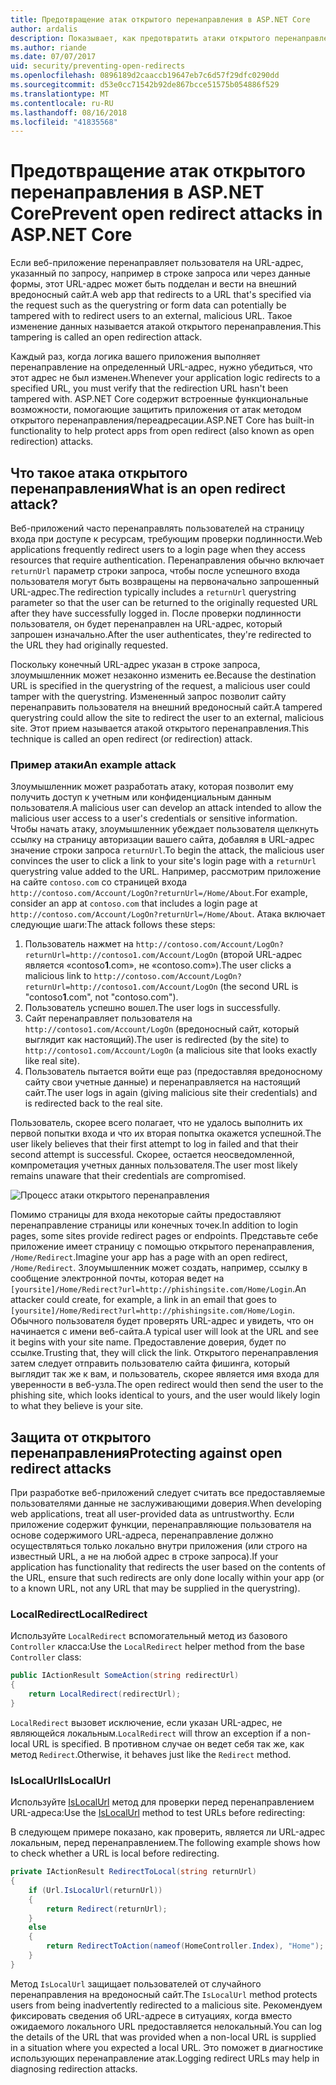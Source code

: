 ```yaml
---
title: Предотвращение атак открытого перенаправления в ASP.NET Core
author: ardalis
description: Показывает, как предотвратить атаки открытого перенаправления в приложении ASP.NET Core
ms.author: riande
ms.date: 07/07/2017
uid: security/preventing-open-redirects
ms.openlocfilehash: 0896189d2caaccb19647eb7c6d57f29dfc0290dd
ms.sourcegitcommit: d53e0cc71542b92de867bcce51575b054886f529
ms.translationtype: MT
ms.contentlocale: ru-RU
ms.lasthandoff: 08/16/2018
ms.locfileid: "41835568"
---
```

# <a name="prevent-open-redirect-attacks-in-aspnet-core"></a><span data-ttu-id="22861-103">Предотвращение атак открытого перенаправления в ASP.NET Core</span><span class="sxs-lookup"><span data-stu-id="22861-103">Prevent open redirect attacks in ASP.NET Core</span></span>

<span data-ttu-id="22861-104">Если веб-приложение перенаправляет пользователя на URL-адрес, указанный по запросу, например в строке запроса или через данные формы, этот URL-адрес может быть подделан и вести на внешний вредоносный сайт.</span><span class="sxs-lookup"><span data-stu-id="22861-104">A web app that redirects to a URL that's specified via the request such as the querystring or form data can potentially be tampered with to redirect users to an external, malicious URL.</span></span> <span data-ttu-id="22861-105">Такое изменение данных называется атакой открытого перенаправления.</span><span class="sxs-lookup"><span data-stu-id="22861-105">This tampering is called an open redirection attack.</span></span>

<span data-ttu-id="22861-106">Каждый раз, когда логика вашего приложения выполняет перенаправление на определенный URL-адрес, нужно убедиться, что этот адрес не был изменен.</span><span class="sxs-lookup"><span data-stu-id="22861-106">Whenever your application logic redirects to a specified URL, you must verify that the redirection URL hasn't been tampered with.</span></span> <span data-ttu-id="22861-107">ASP.NET Core содержит встроенные функциональные возможности, помогающие защитить приложения от атак методом открытого перенаправления/переадресации.</span><span class="sxs-lookup"><span data-stu-id="22861-107">ASP.NET Core has built-in functionality to help protect apps from open redirect (also known as open redirection) attacks.</span></span>

## <a name="what-is-an-open-redirect-attack"></a><span data-ttu-id="22861-108">Что такое атака открытого перенаправления</span><span class="sxs-lookup"><span data-stu-id="22861-108">What is an open redirect attack?</span></span>

<span data-ttu-id="22861-109">Веб-приложений часто перенаправлять пользователей на страницу входа при доступе к ресурсам, требующим проверки подлинности.</span><span class="sxs-lookup"><span data-stu-id="22861-109">Web applications frequently redirect users to a login page when they access resources that require authentication.</span></span> <span data-ttu-id="22861-110">Перенаправления обычно включает `returnUrl` параметр строки запроса, чтобы после успешного входа пользователя могут быть возвращены на первоначально запрошенный URL-адрес.</span><span class="sxs-lookup"><span data-stu-id="22861-110">The redirection typically includes a `returnUrl` querystring parameter so that the user can be returned to the originally requested URL after they have successfully logged in.</span></span> <span data-ttu-id="22861-111">После проверки подлинности пользователя, он будет перенаправлен на URL-адрес, который запрошен изначально.</span><span class="sxs-lookup"><span data-stu-id="22861-111">After the user authenticates, they're redirected to the URL they had originally requested.</span></span>

<span data-ttu-id="22861-112">Поскольку конечный URL-адрес указан в строке запроса, злоумышленник может незаконно изменить ее.</span><span class="sxs-lookup"><span data-stu-id="22861-112">Because the destination URL is specified in the querystring of the request, a malicious user could tamper with the querystring.</span></span> <span data-ttu-id="22861-113">Измененный запрос позволит сайту перенаправить пользователя на внешний вредоносный сайт.</span><span class="sxs-lookup"><span data-stu-id="22861-113">A tampered querystring could allow the site to redirect the user to an external, malicious site.</span></span> <span data-ttu-id="22861-114">Этот прием называется атакой открытого перенаправления.</span><span class="sxs-lookup"><span data-stu-id="22861-114">This technique is called an open redirect (or redirection) attack.</span></span>

### <a name="an-example-attack"></a><span data-ttu-id="22861-115">Пример атаки</span><span class="sxs-lookup"><span data-stu-id="22861-115">An example attack</span></span>

<span data-ttu-id="22861-116">Злоумышленник может разработать атаку, которая позволит ему получить доступ к учетным или конфиденциальным данным пользователя.</span><span class="sxs-lookup"><span data-stu-id="22861-116">A malicious user can develop an attack intended to allow the malicious user access to a user's credentials or sensitive information.</span></span> <span data-ttu-id="22861-117">Чтобы начать атаку, злоумышленник убеждает пользователя щелкнуть ссылку на страницу авторизации вашего сайта, добавляя в URL-адрес значение строки запроса `returnUrl`.</span><span class="sxs-lookup"><span data-stu-id="22861-117">To begin the attack, the malicious user convinces the user to click a link to your site's login page with a `returnUrl` querystring value added to the URL.</span></span> <span data-ttu-id="22861-118">Например, рассмотрим приложение на сайте `contoso.com` со страницей входа `http://contoso.com/Account/LogOn?returnUrl=/Home/About`.</span><span class="sxs-lookup"><span data-stu-id="22861-118">For example, consider an app at `contoso.com` that includes a login page at `http://contoso.com/Account/LogOn?returnUrl=/Home/About`.</span></span> <span data-ttu-id="22861-119">Атака включает следующие шаги:</span><span class="sxs-lookup"><span data-stu-id="22861-119">The attack follows these steps:</span></span>

1. <span data-ttu-id="22861-120">Пользователь нажмет на `http://contoso.com/Account/LogOn?returnUrl=http://contoso1.com/Account/LogOn` (второй URL-адрес является «contoso**1**.com», не «contoso.com»).</span><span class="sxs-lookup"><span data-stu-id="22861-120">The user clicks a malicious link to `http://contoso.com/Account/LogOn?returnUrl=http://contoso1.com/Account/LogOn` (the second URL is "contoso**1**.com", not "contoso.com").</span></span>
2. <span data-ttu-id="22861-121">Пользователь успешно вошел.</span><span class="sxs-lookup"><span data-stu-id="22861-121">The user logs in successfully.</span></span>
3. <span data-ttu-id="22861-122">Сайт перенаправляет пользователя на `http://contoso1.com/Account/LogOn` (вредоносный сайт, который выглядит как настоящий).</span><span class="sxs-lookup"><span data-stu-id="22861-122">The user is redirected (by the site) to `http://contoso1.com/Account/LogOn` (a malicious site that looks exactly like real site).</span></span>
4. <span data-ttu-id="22861-123">Пользователь пытается войти еще раз (предоставляя вредоносному сайту свои учетные данные) и перенаправляется на настоящий сайт.</span><span class="sxs-lookup"><span data-stu-id="22861-123">The user logs in again (giving malicious site their credentials) and is redirected back to the real site.</span></span>

<span data-ttu-id="22861-124">Пользователь, скорее всего полагает, что не удалось выполнить их первой попытки входа и что их вторая попытка окажется успешной.</span><span class="sxs-lookup"><span data-stu-id="22861-124">The user likely believes that their first attempt to log in failed and that their second attempt is successful.</span></span> <span data-ttu-id="22861-125">Скорее, остается неосведомленной, компрометация учетных данных пользователя.</span><span class="sxs-lookup"><span data-stu-id="22861-125">The user most likely remains unaware that their credentials are compromised.</span></span>

![Процесс атаки открытого перенаправления](preventing-open-redirects/_static/open-redirection-attack-process.png)

<span data-ttu-id="22861-127">Помимо страницы для входа некоторые сайты предоставляют перенаправление страницы или конечных точек.</span><span class="sxs-lookup"><span data-stu-id="22861-127">In addition to login pages, some sites provide redirect pages or endpoints.</span></span> <span data-ttu-id="22861-128">Представьте себе приложение имеет страницу с помощью открытого перенаправления, `/Home/Redirect`.</span><span class="sxs-lookup"><span data-stu-id="22861-128">Imagine your app has a page with an open redirect, `/Home/Redirect`.</span></span> <span data-ttu-id="22861-129">Злоумышленник может создать, например, ссылку в сообщение электронной почты, которая ведет на `[yoursite]/Home/Redirect?url=http://phishingsite.com/Home/Login`.</span><span class="sxs-lookup"><span data-stu-id="22861-129">An attacker could create, for example, a link in an email that goes to `[yoursite]/Home/Redirect?url=http://phishingsite.com/Home/Login`.</span></span> <span data-ttu-id="22861-130">Обычного пользователя будет проверять URL-адрес и увидеть, что он начинается с имени веб-сайта.</span><span class="sxs-lookup"><span data-stu-id="22861-130">A typical user will look at the URL and see it begins with your site name.</span></span> <span data-ttu-id="22861-131">Предоставление доверия, будет по ссылке.</span><span class="sxs-lookup"><span data-stu-id="22861-131">Trusting that, they will click the link.</span></span> <span data-ttu-id="22861-132">Открытого перенаправления затем следует отправить пользователю сайта фишинга, который выглядит так же к вам, и пользователь, скорее является имя входа для уверенности в веб-узла.</span><span class="sxs-lookup"><span data-stu-id="22861-132">The open redirect would then send the user to the phishing site, which looks identical to yours, and the user would likely login to what they believe is your site.</span></span>

## <a name="protecting-against-open-redirect-attacks"></a><span data-ttu-id="22861-133">Защита от открытого перенаправления</span><span class="sxs-lookup"><span data-stu-id="22861-133">Protecting against open redirect attacks</span></span>

<span data-ttu-id="22861-134">При разработке веб-приложений следует считать все предоставляемые пользователями данные не заслуживающими доверия.</span><span class="sxs-lookup"><span data-stu-id="22861-134">When developing web applications, treat all user-provided data as untrustworthy.</span></span> <span data-ttu-id="22861-135">Если приложение содержит функции, перенаправляющие пользователя на основе содержимого URL-адреса, перенаправление должно осуществляться только локально внутри приложения (или строго на известный URL, а не на любой адрес в строке запроса).</span><span class="sxs-lookup"><span data-stu-id="22861-135">If your application has functionality that redirects the user based on the contents of the URL,  ensure that such redirects are only done locally within your app (or to a known URL, not any URL that may be supplied in the querystring).</span></span>

### <a name="localredirect"></a><span data-ttu-id="22861-136">LocalRedirect</span><span class="sxs-lookup"><span data-stu-id="22861-136">LocalRedirect</span></span>

<span data-ttu-id="22861-137">Используйте `LocalRedirect` вспомогательный метод из базового `Controller` класса:</span><span class="sxs-lookup"><span data-stu-id="22861-137">Use the `LocalRedirect` helper method from the base `Controller` class:</span></span>

```csharp
public IActionResult SomeAction(string redirectUrl)
{
    return LocalRedirect(redirectUrl);
}
```

<span data-ttu-id="22861-138">`LocalRedirect` вызовет исключение, если указан URL-адрес, не являющейся локальным.</span><span class="sxs-lookup"><span data-stu-id="22861-138">`LocalRedirect` will throw an exception if a non-local URL is specified.</span></span> <span data-ttu-id="22861-139">В противном случае он ведет себя так же, как метод `Redirect`.</span><span class="sxs-lookup"><span data-stu-id="22861-139">Otherwise, it behaves just like the `Redirect` method.</span></span>

### <a name="islocalurl"></a><span data-ttu-id="22861-140">IsLocalUrl</span><span class="sxs-lookup"><span data-stu-id="22861-140">IsLocalUrl</span></span>

<span data-ttu-id="22861-141">Используйте [IsLocalUrl](/dotnet/api/Microsoft.AspNetCore.Mvc.IUrlHelper?view=aspnetcore-2.0#Microsoft_AspNetCore_Mvc_IUrlHelper_IsLocalUrl_System_String_) метод для проверки перед перенаправлением URL-адреса:</span><span class="sxs-lookup"><span data-stu-id="22861-141">Use the [IsLocalUrl](/dotnet/api/Microsoft.AspNetCore.Mvc.IUrlHelper?view=aspnetcore-2.0#Microsoft_AspNetCore_Mvc_IUrlHelper_IsLocalUrl_System_String_) method to test URLs before redirecting:</span></span>

<span data-ttu-id="22861-142">В следующем примере показано, как проверить, является ли URL-адрес локальным, перед перенаправлением.</span><span class="sxs-lookup"><span data-stu-id="22861-142">The following example shows how to check whether a URL is local before redirecting.</span></span>

```csharp
private IActionResult RedirectToLocal(string returnUrl)
{
    if (Url.IsLocalUrl(returnUrl))
    {
        return Redirect(returnUrl);
    }
    else
    {
        return RedirectToAction(nameof(HomeController.Index), "Home");
    }
}
```

<span data-ttu-id="22861-143">Метод `IsLocalUrl` защищает пользователей от случайного перенаправления на вредоносный сайт.</span><span class="sxs-lookup"><span data-stu-id="22861-143">The `IsLocalUrl` method protects users from being inadvertently redirected to a malicious site.</span></span> <span data-ttu-id="22861-144">Рекомендуем фиксировать сведения об URL-адресе в ситуациях, когда вместо ожидаемого локального URL предоставляется нелокальный.</span><span class="sxs-lookup"><span data-stu-id="22861-144">You can log the details of the URL that was provided when a non-local URL is supplied in a situation where you expected a local URL.</span></span> <span data-ttu-id="22861-145">Это поможет в диагностике использующих перенаправление атак.</span><span class="sxs-lookup"><span data-stu-id="22861-145">Logging redirect URLs may help in diagnosing redirection attacks.</span></span>
